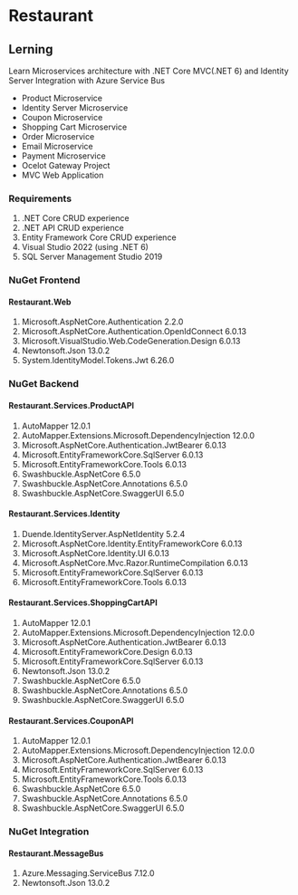 # Restaurant

## Lerning

Learn Microservices architecture with .NET Core MVC(.NET 6) and Identity Server Integration with Azure Service Bus

- Product Microservice
- Identity Server Microservice
- Coupon Microservice
- Shopping Cart Microservice
- Order Microservice
- Email Microservice
- Payment Microservice
- Ocelot Gateway Project
- MVC Web Application

### Requirements

1. .NET Core CRUD experience
2. .NET API CRUD experience
3. Entity Framework Core CRUD experience
4. Visual Studio 2022 (using .NET 6)
5. SQL Server Management Studio 2019

### NuGet Frontend

#### Restaurant.Web

1. Microsoft.AspNetCore.Authentication 2.2.0
2. Microsoft.AspNetCore.Authentication.OpenIdConnect 6.0.13
3. Microsoft.VisualStudio.Web.CodeGeneration.Design 6.0.13
4. Newtonsoft.Json 13.0.2
5. System.IdentityModel.Tokens.Jwt 6.26.0

### NuGet Backend

#### Restaurant.Services.ProductAPI

1. AutoMapper 12.0.1
2. AutoMapper.Extensions.Microsoft.DependencyInjection 12.0.0
3. Microsoft.AspNetCore.Authentication.JwtBearer 6.0.13
4. Microsoft.EntityFrameworkCore.SqlServer 6.0.13
5. Microsoft.EntityFrameworkCore.Tools 6.0.13
6. Swashbuckle.AspNetCore 6.5.0
7. Swashbuckle.AspNetCore.Annotations 6.5.0
8. Swashbuckle.AspNetCore.SwaggerUI 6.5.0

#### Restaurant.Services.Identity

1. Duende.IdentityServer.AspNetIdentity 5.2.4
2. Microsoft.AspNetCore.Identity.EntityFrameworkCore 6.0.13
3. Microsoft.AspNetCore.Identity.UI 6.0.13
4. Microsoft.AspNetCore.Mvc.Razor.RuntimeCompilation 6.0.13
5. Microsoft.EntityFrameworkCore.SqlServer 6.0.13
6. Microsoft.EntityFrameworkCore.Tools 6.0.13

#### Restaurant.Services.ShoppingCartAPI

1. AutoMapper 12.0.1
2. AutoMapper.Extensions.Microsoft.DependencyInjection 12.0.0
3. Microsoft.AspNetCore.Authentication.JwtBearer 6.0.13
4. Microsoft.EntityFrameworkCore.Design 6.0.13
5. Microsoft.EntityFrameworkCore.SqlServer 6.0.13
6. Newtonsoft.Json 13.0.2
7. Swashbuckle.AspNetCore 6.5.0
8. Swashbuckle.AspNetCore.Annotations 6.5.0
9. Swashbuckle.AspNetCore.SwaggerUI 6.5.0

#### Restaurant.Services.CouponAPI

1. AutoMapper 12.0.1
2. AutoMapper.Extensions.Microsoft.DependencyInjection 12.0.0
3. Microsoft.AspNetCore.Authentication.JwtBearer 6.0.13
4. Microsoft.EntityFrameworkCore.SqlServer 6.0.13
5. Microsoft.EntityFrameworkCore.Tools 6.0.13
6. Swashbuckle.AspNetCore 6.5.0
7. Swashbuckle.AspNetCore.Annotations 6.5.0
8. Swashbuckle.AspNetCore.SwaggerUI 6.5.0

### NuGet Integration

#### Restaurant.MessageBus

1. Azure.Messaging.ServiceBus 7.12.0
2. Newtonsoft.Json 13.0.2
